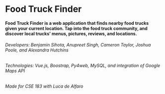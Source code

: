 # Food Truck Finder

#### Food Truck Finder is a web application that finds nearby food trucks given your current location. Tap into the food truck community, and discover local trucks’ menus, pictures, reviews, and locations.

###### Developers: Benjamin Sihota, Anupreet Singh, Cameron Taylor, Joshua Poole, and Alexandra Hutchins
###### Technologies: Vue.js, Boostrap, Py4web, MySQL, and integration of Google Maps API

###### Made for CSE 183 with Luca de Alfaro